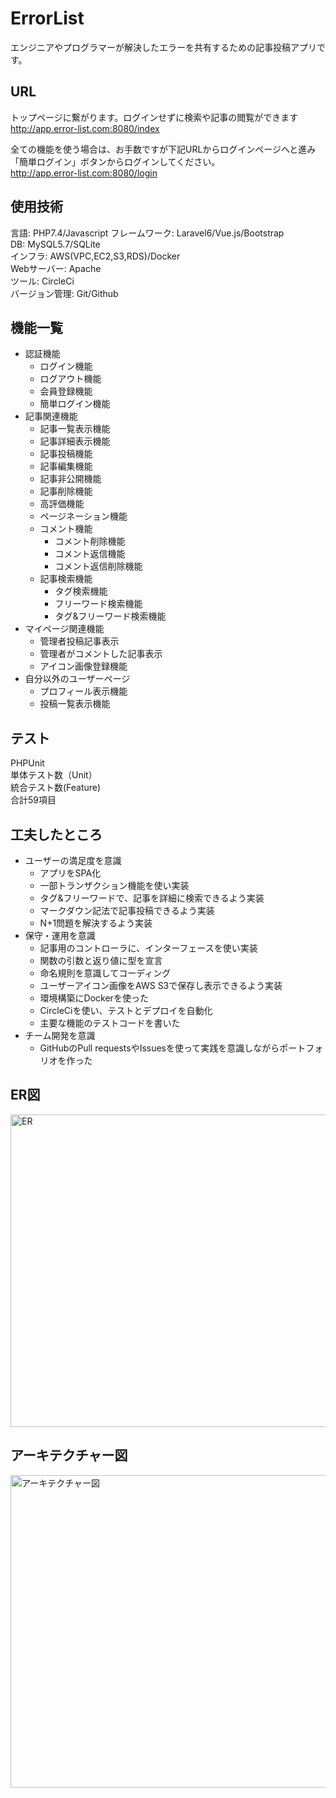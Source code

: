 # ErrorList
エンジニアやプログラマーが解決したエラーを共有するための記事投稿アプリです。 

## URL  
トップページに繋がります。ログインせずに検索や記事の閲覧ができます  
http://app.error-list.com:8080/index

全ての機能を使う場合は、お手数ですが下記URLからログインページへと進み「簡単ログイン」ボタンからログインしてください。  
http://app.error-list.com:8080/login

## 使用技術
言語: PHP7.4/Javascript 
フレームワーク: Laravel6/Vue.js/Bootstrap  
DB: MySQL5.7/SQLite  
インフラ: AWS(VPC,EC2,S3,RDS)/Docker  
Webサーバー: Apache  
ツール: CircleCi  
バージョン管理: Git/Github  
  
## 機能一覧
- 認証機能  
    - ログイン機能  
    - ログアウト機能  
    - 会員登録機能  
    - 簡単ログイン機能   
- 記事関連機能  
    - 記事一覧表示機能  
    - 記事詳細表示機能  
    - 記事投稿機能  
    - 記事編集機能  
    - 記事非公開機能  
    - 記事削除機能  
    - 高評価機能  
    - ページネーション機能  
    - コメント機能  
        - コメント削除機能  
        - コメント返信機能  
        - コメント返信削除機能  
    - 記事検索機能  
        - タグ検索機能  
        - フリーワード検索機能  
        - タグ&フリーワード検索機能  
- マイページ関連機能  
    - 管理者投稿記事表示  
    - 管理者がコメントした記事表示  
    - アイコン画像登録機能  
- 自分以外のユーザーページ  
    - プロフィール表示機能  
    - 投稿一覧表示機能  

## テスト  
PHPUnit  
単体テスト数（Unit）  
統合テスト数(Feature)  
合計59項目  

## 工夫したところ  
- ユーザーの満足度を意識  
    - アプリをSPA化  
    - 一部トランザクション機能を使い実装  
    - タグ&フリーワードで、記事を詳細に検索できるよう実装  
    - マークダウン記法で記事投稿できるよう実装 
    - N+1問題を解決するよう実装 
- 保守・運用を意識  
    - 記事用のコントローラに、インターフェースを使い実装
    - 関数の引数と返り値に型を宣言  
    - 命名規則を意識してコーディング
    - ユーザーアイコン画像をAWS S3で保存し表示できるよう実装 
    - 環境構築にDockerを使った  
    - CircleCiを使い、テストとデプロイを自動化  
    - 主要な機能のテストコードを書いた  
- チーム開発を意識  
    - GitHubのPull requestsやIssuesを使って実践を意識しながらポートフォリオを作った   
  
## ER図
<img width="800" height="500" alt="ER" src="https://user-images.githubusercontent.com/77386781/133092348-46ca5c0f-9a8b-4f54-94fc-6698d3825d25.png">  

## アーキテクチャー図
<img width="800" height="500" alt="アーキテクチャー図" src="https://user-images.githubusercontent.com/77386781/133259780-f48f991a-76ae-4165-b201-e430c5f9b58b.png">
